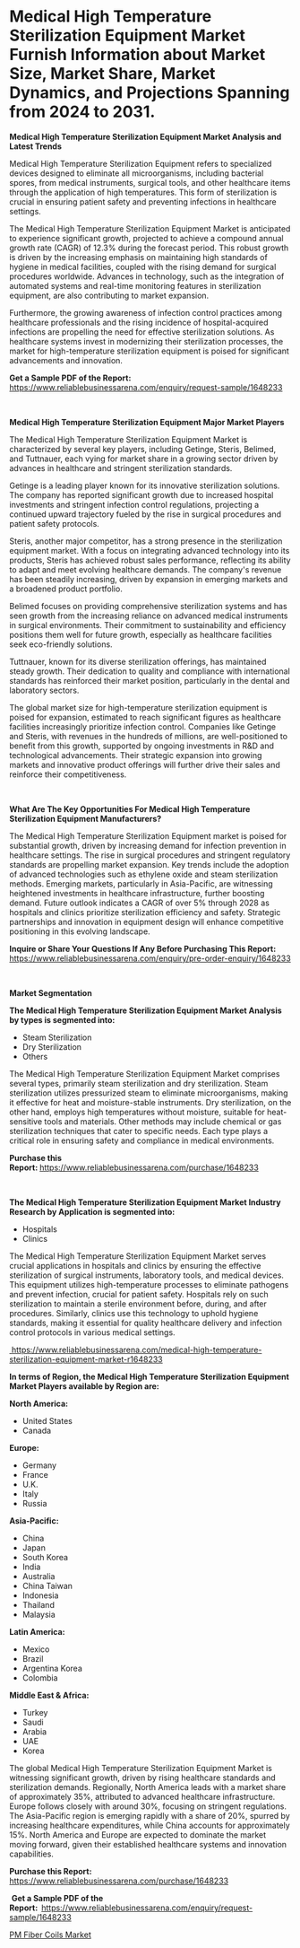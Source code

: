 <p><h1>Medical High Temperature Sterilization Equipment Market Furnish Information about Market Size, Market Share, Market Dynamics, and Projections Spanning from 2024 to 2031.</h1></p><p><strong>Medical High Temperature Sterilization Equipment Market Analysis and Latest Trends</strong></p>
<p><p>Medical High Temperature Sterilization Equipment refers to specialized devices designed to eliminate all microorganisms, including bacterial spores, from medical instruments, surgical tools, and other healthcare items through the application of high temperatures. This form of sterilization is crucial in ensuring patient safety and preventing infections in healthcare settings.</p><p>The Medical High Temperature Sterilization Equipment Market is anticipated to experience significant growth, projected to achieve a compound annual growth rate (CAGR) of 12.3% during the forecast period. This robust growth is driven by the increasing emphasis on maintaining high standards of hygiene in medical facilities, coupled with the rising demand for surgical procedures worldwide. Advances in technology, such as the integration of automated systems and real-time monitoring features in sterilization equipment, are also contributing to market expansion.</p><p>Furthermore, the growing awareness of infection control practices among healthcare professionals and the rising incidence of hospital-acquired infections are propelling the need for effective sterilization solutions. As healthcare systems invest in modernizing their sterilization processes, the market for high-temperature sterilization equipment is poised for significant advancements and innovation.</p></p>
<p><strong>Get a Sample PDF of the Report:&nbsp;</strong> <a href="https://www.reliablebusinessarena.com/enquiry/request-sample/1648233?utm_campaign=1943&utm_medium=2&utm_source=Github&utm_content=ia&utm_term=29122024&utm_id=medical-high-temperature-sterilization-equipment">https://www.reliablebusinessarena.com/enquiry/request-sample/1648233</a></p>
<p>&nbsp;</p>
<p><strong>Medical High Temperature Sterilization Equipment Major Market Players</strong></p>
<p><p>The Medical High Temperature Sterilization Equipment Market is characterized by several key players, including Getinge, Steris, Belimed, and Tuttnauer, each vying for market share in a growing sector driven by advances in healthcare and stringent sterilization standards.</p><p>Getinge is a leading player known for its innovative sterilization solutions. The company has reported significant growth due to increased hospital investments and stringent infection control regulations, projecting a continued upward trajectory fueled by the rise in surgical procedures and patient safety protocols.</p><p>Steris, another major competitor, has a strong presence in the sterilization equipment market. With a focus on integrating advanced technology into its products, Steris has achieved robust sales performance, reflecting its ability to adapt and meet evolving healthcare demands. The company's revenue has been steadily increasing, driven by expansion in emerging markets and a broadened product portfolio.</p><p>Belimed focuses on providing comprehensive sterilization systems and has seen growth from the increasing reliance on advanced medical instruments in surgical environments. Their commitment to sustainability and efficiency positions them well for future growth, especially as healthcare facilities seek eco-friendly solutions.</p><p>Tuttnauer, known for its diverse sterilization offerings, has maintained steady growth. Their dedication to quality and compliance with international standards has reinforced their market position, particularly in the dental and laboratory sectors.</p><p>The global market size for high-temperature sterilization equipment is poised for expansion, estimated to reach significant figures as healthcare facilities increasingly prioritize infection control. Companies like Getinge and Steris, with revenues in the hundreds of millions, are well-positioned to benefit from this growth, supported by ongoing investments in R&D and technological advancements. Their strategic expansion into growing markets and innovative product offerings will further drive their sales and reinforce their competitiveness.</p></p>
<p>&nbsp;</p>
<p><strong>What Are The Key Opportunities For Medical High Temperature Sterilization Equipment Manufacturers?</strong></p>
<p><p>The Medical High Temperature Sterilization Equipment market is poised for substantial growth, driven by increasing demand for infection prevention in healthcare settings. The rise in surgical procedures and stringent regulatory standards are propelling market expansion. Key trends include the adoption of advanced technologies such as ethylene oxide and steam sterilization methods. Emerging markets, particularly in Asia-Pacific, are witnessing heightened investments in healthcare infrastructure, further boosting demand. Future outlook indicates a CAGR of over 5% through 2028 as hospitals and clinics prioritize sterilization efficiency and safety. Strategic partnerships and innovation in equipment design will enhance competitive positioning in this evolving landscape.</p></p>
<p><strong>Inquire or Share Your Questions If Any Before Purchasing This Report:</strong> <a href="https://www.reliablebusinessarena.com/enquiry/pre-order-enquiry/1648233?utm_campaign=1943&utm_medium=2&utm_source=Github&utm_content=ia&utm_term=29122024&utm_id=medical-high-temperature-sterilization-equipment">https://www.reliablebusinessarena.com/enquiry/pre-order-enquiry/1648233</a></p>
<p>&nbsp;</p>
<p><strong>Market Segmentation</strong></p>
<p><strong>The Medical High Temperature Sterilization Equipment Market Analysis by types is segmented into:</strong></p>
<p><ul><li>Steam Sterilization</li><li>Dry Sterilization</li><li>Others</li></ul></p>
<p><p>The Medical High Temperature Sterilization Equipment Market comprises several types, primarily steam sterilization and dry sterilization. Steam sterilization utilizes pressurized steam to eliminate microorganisms, making it effective for heat and moisture-stable instruments. Dry sterilization, on the other hand, employs high temperatures without moisture, suitable for heat-sensitive tools and materials. Other methods may include chemical or gas sterilization techniques that cater to specific needs. Each type plays a critical role in ensuring safety and compliance in medical environments.</p></p>
<p><strong>Purchase this Report:&nbsp;</strong><a href="https://www.reliablebusinessarena.com/purchase/1648233?utm_campaign=1943&utm_medium=2&utm_source=Github&utm_content=ia&utm_term=29122024&utm_id=medical-high-temperature-sterilization-equipment">https://www.reliablebusinessarena.com/purchase/1648233</a></p>
<p>&nbsp;</p>
<p><strong>The Medical High Temperature Sterilization Equipment Market Industry Research by Application is segmented into:</strong></p>
<p><ul><li>Hospitals</li><li>Clinics</li></ul></p>
<p><p>The Medical High Temperature Sterilization Equipment Market serves crucial applications in hospitals and clinics by ensuring the effective sterilization of surgical instruments, laboratory tools, and medical devices. This equipment utilizes high-temperature processes to eliminate pathogens and prevent infection, crucial for patient safety. Hospitals rely on such sterilization to maintain a sterile environment before, during, and after procedures. Similarly, clinics use this technology to uphold hygiene standards, making it essential for quality healthcare delivery and infection control protocols in various medical settings.</p></p>
<p><a href="https://www.reliablebusinessarena.com/medical-high-temperature-sterilization-equipment-market-r1648233?utm_campaign=1943&utm_medium=2&utm_source=Github&utm_content=ia&utm_term=29122024&utm_id=medical-high-temperature-sterilization-equipment">&nbsp;https://www.reliablebusinessarena.com/medical-high-temperature-sterilization-equipment-market-r1648233</a></p>
<p><strong>In terms of Region, the Medical High Temperature Sterilization Equipment Market Players available by Region are:</strong></p>
<p>
    <p> <strong> North America: </strong>
        <ul>
            <li>United States</li>
            <li>Canada</li>
        </ul>
        </p> 
    <p> <strong> Europe: </strong>
        <ul>
            <li>Germany</li>
            <li>France</li>
            <li>U.K.</li>
            <li>Italy</li>
            <li>Russia</li>
        </ul>
        </p> 
    <p> <strong> Asia-Pacific: </strong>
        <ul>
            <li>China</li>
            <li>Japan</li>
            <li>South Korea</li>
            <li>India</li>
            <li>Australia</li>
            <li>China Taiwan</li>
            <li>Indonesia</li>
            <li>Thailand</li>
            <li>Malaysia</li>
        </ul>
        </p> 
    <p> <strong> Latin America: </strong>
        <ul>
            <li>Mexico</li>
            <li>Brazil</li>
            <li>Argentina Korea</li>
            <li>Colombia</li>
        </ul>
        </p> 
    <p> <strong> Middle East & Africa: </strong>
        <ul>
            <li>Turkey</li>
            <li>Saudi</li>
            <li>Arabia</li>
            <li>UAE</li>
            <li>Korea</li>
        </ul>
    </p>
    </p>
<p><p>The global Medical High Temperature Sterilization Equipment Market is witnessing significant growth, driven by rising healthcare standards and sterilization demands. Regionally, North America leads with a market share of approximately 35%, attributed to advanced healthcare infrastructure. Europe follows closely with around 30%, focusing on stringent regulations. The Asia-Pacific region is emerging rapidly with a share of 20%, spurred by increasing healthcare expenditures, while China accounts for approximately 15%. North America and Europe are expected to dominate the market moving forward, given their established healthcare systems and innovation capabilities.</p></p>
<p><strong>Purchase this Report: </strong><a href="https://www.reliablebusinessarena.com/purchase/1648233?utm_campaign=1943&utm_medium=2&utm_source=Github&utm_content=ia&utm_term=29122024&utm_id=medical-high-temperature-sterilization-equipment">https://www.reliablebusinessarena.com/purchase/1648233</a></p>
<p>&nbsp;<strong>Get a Sample PDF of the Report:&nbsp;&nbsp;</strong><a href="https://www.reliablebusinessarena.com/enquiry/request-sample/1648233?utm_campaign=1943&utm_medium=2&utm_source=Github&utm_content=ia&utm_term=29122024&utm_id=medical-high-temperature-sterilization-equipment">https://www.reliablebusinessarena.com/enquiry/request-sample/1648233</a></p>
<p><strong></strong></p>
<p><p><a href="https://github.com/JakirUddin511/Market-Research-Report-List-1/blob/main/pm-fiber-coils-market.md?utm_campaign=1943&utm_medium=2&utm_source=Github&utm_content=ia&utm_term=29122024&utm_id=medical-high-temperature-sterilization-equipment">PM Fiber Coils Market</a></p></p>